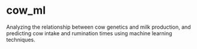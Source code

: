# cow_ml

Analyzing the relationship between cow genetics and milk production, and predicting cow intake and rumination times using machine learning techniques.